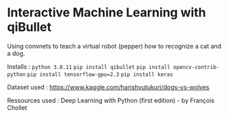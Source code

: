 # Interactive Machine Learning with qiBullet

Using convnets to teach a virtual robot (pepper) how to recognize a cat and a dog.

Installs :
`python 3.8.11` `pip install qibullet` `pip install opencv-contrib-python` `pip install tensorflow-gpu=2.3` `pip install keras`

Dataset used :
https://www.kaggle.com/harishvutukuri/dogs-vs-wolves

Ressources used :
Deep Learning with Python (first edition) - by François Chollet

